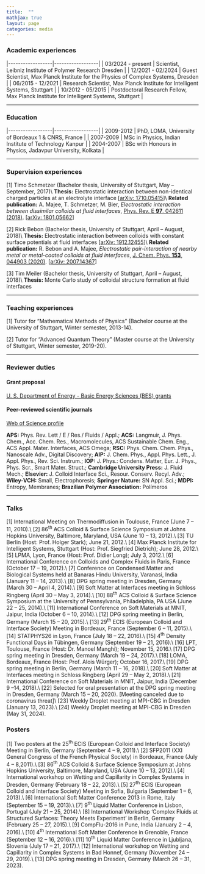 ```yaml
---
title:  ""
mathjax: true
layout: page
categories: media
---
```


### Academic experiences 

|------------------|------------------|
| 03/2024 - present      | Scientist, Leibniz Institute of Polymer Research Dresden | 
| 12/2021 - 02/2024      | Guest Scientist, Max Planck Institute for the Physics of Complex Systems, Dresden | 
| 06/2015 - 12/2021      | Research Scientist, Max Planck Institute for Intelligent Systems, Stuttgart | 
| 10/2012 - 05/2015 | Postdoctoral Research Fellow, Max Planck Institute for Intelligent Systems, Stuttgart | 

---
### Education

|------------------|------------------|
| 2009-2012      | PhD, LOMA, University of Bordeaux 1 & CNRS, France | 
| 2007-2009      | MSc in Physics, Indian Institute of Technology Kanpur | 
| 2004-2007      | BSc with Honours in Physics, Jadavpur University, Kolkata |  

---
### Supervision experiences

[1] Timo Schmetzer (Bachelor thesis, University of Stuttgart, May – September, 2017)\\
**Thesis:** Electrostatic interaction between non-identical charged particles at an electrolyte interface [[arXiv: 1710.05415](https://doi.org/10.48550/arXiv.1710.05415)]\\
**Related publication:** A. Majee, T. Schmetzer, M. Bier, <em>Electrostatic interaction between dissimilar colloids at fluid interfaces</em>, [Phys. Rev. E **97**, 042611 (2018)](https://doi.org/10.1103/PhysRevE.97.042611). [[arXiv: 1801.05662](https://doi.org/10.48550/arXiv.1801.05662)]

[2] Rick Bebon (Bachelor thesis, University of Stuttgart, April – August, 2018)\\
**Thesis:** Electrostatic interaction between colloids with constant surface potentials at fluid interfaces [[arXiv: 1912.12455](https://doi.org/10.48550/arXiv.1912.12455)]\\
**Related publication:** R. Bebon and A. Majee, <em>Electrostatic pair-interaction of nearby metal or metal-coated colloids at fluid interfaces</em>, [J. Chem. Phys. **153**, 044903 (2020)](https://doi.org/10.1063/5.0013298). [[arXiv: 2007.14367](https://doi.org/10.1063/5.0013298)]

[3] Tim Meiler (Bachelor thesis, University of Stuttgart, April – August, 2018)\\
**Thesis:** Monte Carlo study of colloidal structure formation at fluid interfaces

---
### Teaching experiences
[1] Tutor for “Mathematical Methods of Physics” (Bachelor course at the University of Stuttgart, Winter semester, 2013-14). 

[2] Tutor for “Advanced Quantum Theory” (Master course at the University of Stuttgart, Winter semester, 2019-20).

---
### Reviewer duties
#### Grant proposal
[U. S. Department of Energy - Basic Energy Sciences (BES) grants](https://science.osti.gov/bes/Funding-Opportunities)
#### Peer-reviewed scientific journals 
[Web of Science profile](https://www.webofscience.com/wos/author/record/1320352)

**APS:** Phys. Rev. Lett / E / Res./ Fluids / Appl.; **ACS:** Langmuir, J. Phys. Chem., Acc. Chem. Res., Macromolecules, ACS Sustainable Chem. Eng., ACS Appl. Mater. Interfaces, ACS Omega; **RSC:** Phys. Chem. Chem. Phys., Nanoscale Adv., Digital Discovery; **AIP:** J. Chem. Phys., Appl. Phys. Lett., J. Appl. Phys., Rev. Sci. Instrum.; **IOP:** J. Phys.: Condens. Matter, Eur. J. Phys., Phys. Scr., Smart Mater. Struct.; **Cambridge University Press:** J. Fluid Mech.; **Elsevier:** J. Colloid Interface Sci., Resour. Conserv. Recyl. Adv.; **Wiley-VCH:** Small, Electrophoresis; **Springer Nature:** SN Appl. Sci.; **MDPI:** Entropy, Membranes; **Brazilian Polymer Association:** Polímeros

---
### Talks
[1] International Meeting on Thermodiffusion in Toulouse, France (June 7 – 11, 2010).\\
[2] 86<sup>th</sup> ACS Colloid & Surface Science Symposium at Johns Hopkins University, Baltimore, Maryland, USA (June 10 – 13, 2012).\\
[3] TU Berlin (Host: Prof. Holger Stark); June 21, 2012.\\
[4] Max Planck Institute for Intelligent Systems, Stuttgart (Host: Prof. Siegfried Dietrich); June 28, 2012.\\
[5] LPMA, Lyon, France (Host: Prof. Didier Long); July 3, 2012.\\
[6] International Conference on Colloids and Complex Fluids in Paris, France (October 17 – 19, 2012).\\
[7]	Conference on Condensed Matter and Biological Systems held at Banaras Hindu University, Varanasi, India (January 11 – 14, 2013).\\
[8] DPG spring meeting in Dresden, Germany (March 30 – April 4, 2014).\\
[9] Soft Matter at Interfaces meeting in Schloss Ringberg (April 30 – May 3, 2014).\\
[10]	88<sup>th</sup> ACS Colloid & Surface Science Symposium at the University of Pennsylvania, Philadelphia, PA USA (June 22 – 25, 2014).\\
[11]	International Conference on Soft Materials at MNIT, Jaipur, India (October 6 – 10, 2014).\\
[12]	DPG spring meeting in Berlin, Germany (March 15 – 20, 2015).\\
[13] 29<sup>th</sup> ECIS (European Colloid and Interface Society) Meeting in Bordeaux, France (September 6 – 11, 2015).\\
[14] STATPHYS26 in Lyon, France (July 18 – 22, 2016).\\
[15] 4<sup>th</sup> Density Functional Days in Tübingen, Germany (September 19 – 21, 2016).\\
[16] LPT, Toulouse, France (Host: Dr. Manoel Manghi); November 15, 2016.\\
[17] DPG spring meeting in Dresden, Germany (March 19 – 24, 2017).\\
[18] LOMA, Bordeaux, France (Host: Prof. Alois Würger); October 16, 2017.\\
[19] DPG spring meeting in Berlin, Germany (March 11 – 16, 2018).\\
[20] Soft Matter at Interfaces meeting in Schloss Ringberg (April 29 – May 2, 2018).\\
[21] International Conference on Soft Materials in MNIT, Jaipur, India (December 9 –14, 2018).\\
[22] Selected for oral presentation at the DPG spring meeting in Dresden, Germany (March 15 – 20, 2020). [Meeting canceled due to coronavirus threat]\\
[23] Weekly Droplet meeting at MPI-CBG in Dresden (January 13, 2023).\\
[24] Weekly Droplet meeting at MPI-CBG in Dresden (May 31, 2024).

### Posters
[1] Two posters at the 25<sup>th</sup> ECIS (European Colloid and Interface Society) Meeting in Berlin, Germany (September 4 – 9, 2011).\\
[2]	SFP2011 (XXI General Congress of the French Physical Society) in Bordeaux, France (July 4 – 8,2011).\\
[3]	86<sup>th</sup> ACS Colloid & Surface Science Symposium at Johns Hopkins University, Baltimore, Maryland, USA (June 10 – 13, 2012).\\
[4]	International workshop on Wetting and Capillarity in Complex Systems in Dresden, Germany (February 18 – 22, 2013).\\
[5]	27<sup>th</sup> ECIS (European Colloid and Interface Society) Meeting in Sofia, Bulgaria (September 1 – 6, 2013).\\
[6] International Soft Matter Conference 2013 in Rome, Italy (September 15 – 19, 2013).\\
[7]	9<sup>th</sup> Liquid Matter Conference in Lisbon, Portugal (July 21 – 25, 2014).\\
[8]	International Workshop ‘Complex Fluids at Structured Surfaces: Theory Meets Experiment’ in Berlin, Germany (February 25 – 27, 2015).\\
[9]	CompFlu-2016 in Pune, India (January 2 – 4, 2016).\\
[10]	4<sup>th</sup> International Soft Matter Conference in Grenoble, France (September 12 – 16, 2016).\\
[11]	10<sup>th</sup> Liquid Matter Conference in Ljubljana, Slovenia (July 17 – 21, 2017).\\
[12]	International workshop on Wetting and Capillarity in Complex Systems in Bad Honnef, Germany (November 24 – 29, 2019).\\
[13]	DPG spring meeting in Dresden, Germany (March 26 – 31, 2023).

